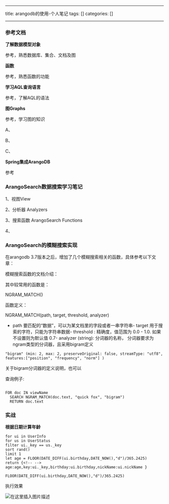 
--- 
title:  arangodb的使用-个人笔记 
tags: []
categories: [] 

---
### 参考文档

**了解数据模型对象**

参考，熟悉数据库、集合、文档及图

**函数**

参考，熟悉函数的功能

**学习AQL查询语言**

参考，了解AQL的语法



**图Graphs**

参考，学习图的知识

A、

B、

C、

**Spring集成ArangoDB**

参考

### ArangoSearch数据搜索学习笔记

1、视图View



2、分析器 Analyzers



3、搜索函数 ArangoSearch Functions



4、

### ArangoSearch的模糊搜索实现

在arangodb 3.7版本之后，增加了几个模糊搜索相关的函数，具体参考以下文章：



模糊搜索函数的文档介绍：  

其中较常用的函数是：

NGRAM_MATCH()

函数定义：

NGRAM_MATCH(path, target, threshold, analyzer)
- path 要匹配的“数据”，可以为某文档里的字段或者一串字符串- target 用于搜索的字符，只能为字符串数据- threshold : 精确度，值范围为 0.0 - 1.0. 如果不设置则为默认值 0.7- analyzer (string): 分词器的名称， 分词器要求为ngram类型的分词器，且采用bigram定义
```
"bigram" (min: 2, max: 2, preserveOriginal: false, streamType: "utf8", features:["position", "frequency", "norm"] )

```

关于bigram分词器的定义说明，也可以

查询例子:

```

FOR doc IN viewName
  SEARCH NGRAM_MATCH(doc.text, "quick fox", "bigram")
  RETURN doc.text

```

### 实战

**根据日期计算年龄**

```
for ui in UserInfo
for us in UserStatus
filter ui._key == us._key
sort rand()
limit 1
let age = FLOOR(DATE_DIFF(ui.birthday,DATE_NOW(),"d")/365.2425)
return {<!-- --> age:age,key:ui._key,birthday:ui.birthday,nickName:ui.nickName }

FLOOR(DATE_DIFF(ui.birthday,DATE_NOW(),"d")/365.2425)

```

>  
 执行效果 


<img src="https://img-blog.csdnimg.cn/20210623180641731.png" alt="在这里插入图片描述">
